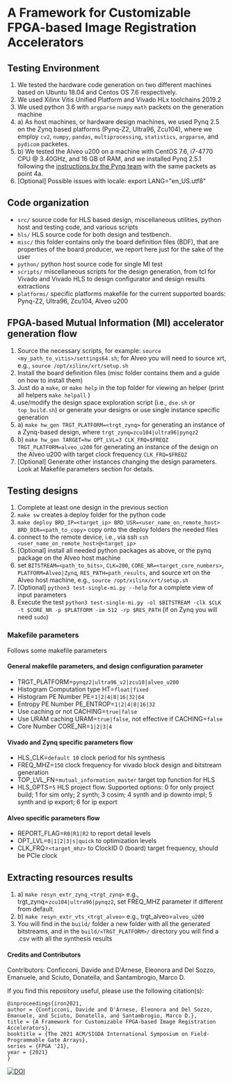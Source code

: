 # A Framework for Customizable FPGA-based Image Registration Accelerators

## Testing Environment
1. We tested the hardware code generation on two different machines based on Ubuntu 18.04 and Centos OS 7.6 respectively.
2. We used Xilinx Vitis Unified Platform and Vivado HLx toolchains 2019.2
3. We used python 3.6 with `argparse` `numpy` `math` packets on the generation machine
4. a) As host machines, or hardware design machines, we used Pynq 2.5 on the Zynq based platforms (Pynq-Z2, Ultra96, Zcu104), where we employ `cv2`, `numpy`, `pandas`, `multiprocessing`, `statistics`, `argparse`, and `pydicom` packetes.
4. b) We tested the Alveo u200 on a machine with CentOS 7.6, i7-4770 CPU @ 3.40GHz, and 16 GB of RAM, and we installed Pynq 2.5.1 following the [instructions by the Pynq team](https://pynq.readthedocs.io/en/v2.5.1/getting_started/alveo_getting_started.html) with the same packets as point 4a.
5. [Optional] Possible issues with locale: export LANG="en_US.utf8"

## Code organization
* `src/` source code for HLS based design, miscellaneous utilities, python host and testing code, and various scripts
 * `hls/` HLS source code for both design and testbench.
 * `misc/` this folder contains only the board definition files (BDF), that are properties of the board producer, we report here just for the sake of the user
 * `python/` python host source code for single MI test
 * `scripts/` miscellaneous scripts for the design generation, from tcl for Vivado and Vivado HLS to design configurator and design results extractions
* `platforms/` specific platforms makefile for the current supported boards: Pynq-Z2, Ultra96, Zcu104, Alveo u200


## FPGA-based Mutual Information (MI) accelerator generation flow

1. Source the necessary scripts, for example: `source <my_path_to_vitis>/settings64.sh`; for Alveo you will need to source xrt, e.g., `source /opt/xilinx/xrt/setup.sh`
2. Install the board definition files (misc folder contains them and a guide on how to install them)
3. Just do a `make`, or `make help` in the top folder for viewing an helper (print all helpers  `make helpall` )
4. use/modify the design space exploration script (i.e., `dse.sh` or `top_build.sh`) or generate your designs or use single instance specific generation 
4. a) `make hw_gen TRGT_PLATFORM=<trgt_zynq>` for generating an instance of a Zynq-based design, where `trgt_zynq=zcu104|ultra96|pynqz2`
4. b) `make hw_gen TARGET=hw OPT_LVL=3 CLK_FRQ=$FREQZ TRGT_PLATFORM=alveo_u200`  for generating an instance of the design on the Alveo u200 with target clock frequency `CLK_FRQ=$FREQZ`
5. [Optional] Generate other instances changing the design parameters. Look at Makefile parameters section for details.

## Testing designs

1. Complete at least one design in the previous section
2. `make sw` creates a deploy folder for the python code
3. `make deploy BRD_IP=<target_ip> BRD_USR=<user_name_on_remote_host> BRD_DIR=<path_to_copy>` copy onto the deploy folders the needed files
4. connect to the remote device, i.e., via ssh `ssh <user_name_on_remote_host>@<target_ip>`
5. [Optional] install all needed python packages as above, or the pynq package on the Alveo host machine
6. set `BITSTREAM=<path_to_bits>`, `CLK=200`, `CORE_NR=<target_core_numbers>`, `PLATFORM=Alveo|Zynq`, `RES_PATH=path_results`, and source xrt on the Alveo host machine,  e.g., `source /opt/xilinx/xrt/setup.sh`
7. [Optional] `python3 test-single-mi.py --help` for a complete view of input parameters
8. Execute the test `python3 test-single-mi.py -ol $BITSTREAM -clk $CLK -t $CORE_NR -p $PLATFORM -im 512 -rp $RES_PATH` (if on Zynq you will need `sudo`)

### Makefile parameters

Follows some makefile parameters

#### General makefile parameters, and design configuration parameter
* TRGT_PLATFORM=`pynqz2|ultra96_v2|zcu10|alveo_u200`
* Histogram Computation type HT=`float|fixed`
* Histogram PE Number PE=`1|2|4|8|16|32|64` 
* Entropy PE Number PE_ENTROP=`1|2|4|8|16|32`
* Use caching or not CACHING=`true|false`
* Use URAM caching URAM=`true|false`, not effective if CACHING=`false`
* Core Number CORE_NR=`1|2|3|4`

#### Vivado and Zynq specific parameters flow
* HLS_CLK=`default 10` clock period for hls synthesis
* FREQ_MHZ=`150` clock frequency for vivado block design and bitstream generation
* TOP_LVL_FN=`mutual_information_master` target top function for HLS
* HLS_OPTS=`5` HLS project flow. Supported options: 0 for only project build; 1 for sim only; 2 synth; 3 cosim; 4 synth and ip downto impl; 5 synth and ip export; 6 for ip export

#### Alveo specific parameters flow
* REPORT_FLAG=`R0|R1|R2` to report detail levels
* OPT_LVL=`0|1|2|3|s|quick` to optimization levels
* CLK_FRQ=`<target_mhz>` to ClockID 0 (board) target frequency, should be PCIe clock

## Extracting resources results

1. a) `make resyn_extr_zynq_<trgt_zynq>` e.g., trgt_zynq=`zcu104|ultra96|pynqz2`, set FREQ_MHZ parameter if different from default.
1. b) `make resyn_extr_vts_<trgt_alveo>` e.g., trgt_alveo=`alveo_u200`
2. You will find in the `build/` folder a new folder with all the generated bitstreams, and in the `build/<TRGT_PLATFORM>/` directory you will find a .csv with all the synthesis results


#### Credits and Contributors

Contributors: Conficconi, Davide and D'Arnese, Eleonora and Del Sozzo, Emanuele, and Sciuto, Donatella, and Santambrogio, Marco D.

If you find this repository useful, please use the following citation(s):

```
@inproceedings{iron2021,
author = {Conficconi, Davide and D'Arnese, Eleonora and Del Sozzo, Emanuele, and Sciuto, Donatella, and Santambrogio, Marco D.},
title = {A Framework for Customizable FPGA-based Image Registration Accelerators},
booktitle = {The 2021 ACM/SIGDA International Symposium on Field-Programmable Gate Arrays},
series = {FPGA '21},
year = {2021}
}
```
[![DOI](https://zenodo.org/badge/315874294.svg)](https://zenodo.org/badge/latestdoi/315874294)
